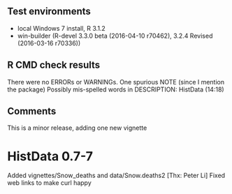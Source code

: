 ## Test environments
* local Windows 7 install, R 3.1.2
* win-builder (R-devel 3.3.0 beta (2016-04-10 r70462), 3.2.4 Revised (2016-03-16 r70336))

## R CMD check results
There were no ERRORs or WARNINGs.  One spurious NOTE (since I mention the package) 
Possibly mis-spelled words in DESCRIPTION:
  HistData (14:18)
  
## Comments
This is a minor release, adding one new vignette

# HistData 0.7-7

  Added vignettes/Snow_deaths and data/Snow.deaths2 [Thx: Peter Li]
  Fixed web links to make curl happy


